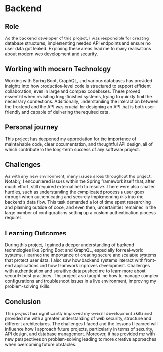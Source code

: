 # Backend

## Role
As the backend developer of this project, I was responsible for creating database structures, implementing needed API endpoints and ensure no user data got leaked. Exploring these areas lead me to many realisations about modern web development and security. 

## Working with modern Technology
Working with Spring Boot, GraphQL, and various databases has provided insights into how production-level code is structured to support efficient collaboration, even in large and complex codebases. These proved essential when revisiting long-finished systems, trying to quickly find the necessary connections. Additionally, understanding the interaction between the frontend and the API was crucial for designing an API that is both user-friendly and capable of delivering the required data. 

## Personal journey
This project has deepened my appreciation for the importance of maintainable code, clear documentation, and thoughtful API design, all of which contribute to the long-term success of any software project. 

## Challenges
As with any new environment, many issues arose throughout the project. Notably, I encountered issues within the Spring framework itself that, after much effort, still required external help to resolve. There were also smaller hurdles, such as understanding the complicated process a user goes through when authenticating and securely implementing this into the backend’s data flow. This task demanded a lot of time spent researching and planning outside of code, and even then, uncertainties remained in the large number of configurations setting up a custom authentication process requires. 

## Learning Outcomes 

During this project, I gained a deeper understanding of backend technologies like Spring Boot and GraphQL, especially for real-world systems. I learned the importance of creating secure and scalable systems that protect user data. I also saw how backend systems interact with front-end applications and how teamwork improves development. Challenges with authentication and sensitive data pushed me to learn more about security best practices. The project also taught me how to manage complex configurations and troubleshoot issues in a live environment, improving my problem-solving skills.

## Conclusion
This project has significantly improved my overall development skills and provided me with a greater understanding of web security, structure and different architectures. The challenges I faced and the lessons I learned will influence how I approach future projects, particularly in terms of security, API design, and database management. Moreover, it has provided me with new perspectives on problem-solving leading to more creative approaches when overcoming future obstacles.